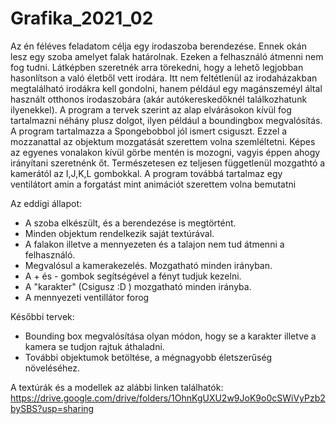# Grafika_2021_02
Az én féléves feladatom célja egy irodaszoba berendezése. Ennek okán lesz egy szoba amelyet falak határolnak. 
Ezeken a felhasználó átmenni nem fog tudni.
Látképben szeretnék arra törekedni, hogy a lehető legjobban hasonlítson a való életből vett irodára. Itt nem feltétlenül az irodaházakban megtalálható irodákra kell gondolni, hanem például egy magánszeméyl által használt otthonos irodaszobára (akár autókereskedőknél találkozhatunk ilyenekkel).
A program a tervek szerint az alap elvárásokon kívül fog tartalmazni néhány plusz dolgot, ilyen például a boundingbox megvalósítás.
A program tartalmazza a Spongebobbol jól ismert csiguszt. Ezzel a mozzanattal az objektum mozgatását szerettem volna szemléltetni. Képes az egyenes vonalakon kívül görbe mentén is mozogni, vagyis éppen ahogy irányítani szeretnénk őt. Természetesen ez teljesen függetlenül mozgathtó a kamerától az I,J,K,L gombokkal. A program továbbá tartalmaz egy ventilátort amin a forgatást mint animációt szerettem volna bemutatni

Az eddigi állapot:
   - A szoba elkészült, és a berendezése is megtörtént.
   - Minden objektum rendelkezik saját textúrával.
   - A falakon illetve a mennyezeten és a talajon nem tud átmenni a felhasználó.
   - Megvalósul a kamerakezelés.
      Mozgatható minden irányban.
   - A + és - gombok segítségével a fényt tudjuk kezelni.
   - A "karakter" (Csigusz :D ) mozgatható minden irányba.
   - A mennyezeti ventillátor forog

Későbbi tervek:
   - Bounding box megvalósítása olyan módon, hogy se a karakter illetve a kamera se tudjon rajtuk áthaladni.
   - További objektumok betöltése, a mégnagyobb életszerűség növeléséhez.
  
A textúrák és a modellek az alábbi linken találhatók:
https://drive.google.com/drive/folders/1OhnKgUXU2w9JoK9o0cSWiVyPzb2bySBS?usp=sharing

